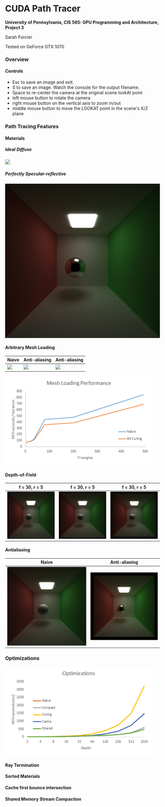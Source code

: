 CUDA Path Tracer
================

**University of Pennsylvania, CIS 565: GPU Programming and Architecture, Project 3**

Sarah Forcier

Tested on GeForce GTX 1070


### Overview

#### Controls

* Esc to save an image and exit.
* S to save an image. Watch the console for the output filename.
* Space to re-center the camera at the original scene lookAt point
* left mouse button to rotate the camera
* right mouse button on the vertical axis to zoom in/out
* middle mouse button to move the LOOKAT point in the scene's X/Z plane

### Path Tracing Features

#### Materials

##### Ideal Diffuse

![](img/diffse.png)

##### Perfectly Specular-reflective

![](img/specular.png)

#### Arbitrary Mesh Loading

| Naive | Anti-aliasing |  Anti-aliasing | 
| ------------- | ----------- | ----------- |
| ![](img/mesh1.png) | ![](img/mesh2.png) | ![](img/mesh3.png) |

![](img/numtris_perf.png)

#### Depth-of-Field

| f = 30, r = 5 | f = 30, r = 5 | f = 30, r = 5 | 
| ------------- | ----------- | ----------- |
| ![](img/depth1.png) | ![](img/depth2.png) | ![](img/depth3.png) |

#### Antialiasing

| Naive | Anti-aliasing | 
| ------------- | ----------- |
| ![](img/naive.png) | ![](img/antialias.png) |

### Optimizations

![](img/perf.png)

#### Ray Termination

#### Sorted Materials

#### Cache first bounce intersection

#### Shared Memory Stream Compaction